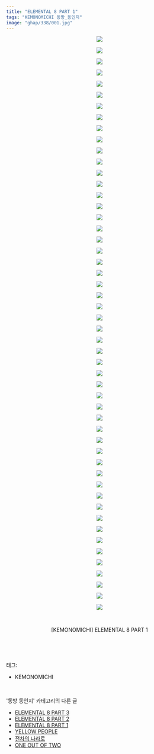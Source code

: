 ```yaml
---
title: "ELEMENTAL 8 PART 1"
tags: "KEMONOMICHI 동방_동인지"
image: "ghap/338/001.jpg"
---
```

<div class="article">
<p style="text-align: center; clear: none; float: none;"><img src="{{ site.nasurl }}/ghap/338/001.jpg"/></p>
<p style="text-align: center; clear: none; float: none;"><img src="{{ site.nasurl }}/ghap/338/002.jpg"/></p>
<p style="text-align: center; clear: none; float: none;"><img src="{{ site.nasurl }}/ghap/338/003.jpg"/></p>
<p style="text-align: center; clear: none; float: none;"><img src="{{ site.nasurl }}/ghap/338/004.jpg"/></p>
<p style="text-align: center; clear: none; float: none;"><img src="{{ site.nasurl }}/ghap/338/005.jpg"/></p>
<p style="text-align: center; clear: none; float: none;"><img src="{{ site.nasurl }}/ghap/338/006.jpg"/></p>
<p style="text-align: center; clear: none; float: none;"><img src="{{ site.nasurl }}/ghap/338/007.jpg"/></p>
<p style="text-align: center; clear: none; float: none;"><img src="{{ site.nasurl }}/ghap/338/008.jpg"/></p>
<p style="text-align: center; clear: none; float: none;"><img src="{{ site.nasurl }}/ghap/338/009.jpg"/></p>
<p style="text-align: center; clear: none; float: none;"><img src="{{ site.nasurl }}/ghap/338/010.jpg"/></p>
<p style="text-align: center; clear: none; float: none;"><img src="{{ site.nasurl }}/ghap/338/011.jpg"/></p>
<p style="text-align: center; clear: none; float: none;"><img src="{{ site.nasurl }}/ghap/338/012.jpg"/></p>
<p style="text-align: center; clear: none; float: none;"><img src="{{ site.nasurl }}/ghap/338/013.jpg"/></p>
<p style="text-align: center; clear: none; float: none;"><img src="{{ site.nasurl }}/ghap/338/014.jpg"/></p>
<p style="text-align: center; clear: none; float: none;"><img src="{{ site.nasurl }}/ghap/338/015.jpg"/></p>
<p style="text-align: center; clear: none; float: none;"><img src="{{ site.nasurl }}/ghap/338/016.jpg"/></p>
<p style="text-align: center; clear: none; float: none;"><img src="{{ site.nasurl }}/ghap/338/017.jpg"/></p>
<p style="text-align: center; clear: none; float: none;"><img src="{{ site.nasurl }}/ghap/338/018.jpg"/></p>
<p style="text-align: center; clear: none; float: none;"><img src="{{ site.nasurl }}/ghap/338/019.jpg"/></p>
<p style="text-align: center; clear: none; float: none;"><img src="{{ site.nasurl }}/ghap/338/020.jpg"/></p>
<p style="text-align: center; clear: none; float: none;"><img src="{{ site.nasurl }}/ghap/338/021.jpg"/></p>
<p style="text-align: center; clear: none; float: none;"><img src="{{ site.nasurl }}/ghap/338/022.jpg"/></p>
<p style="text-align: center; clear: none; float: none;"><img src="{{ site.nasurl }}/ghap/338/023.jpg"/></p>
<p style="text-align: center; clear: none; float: none;"><img src="{{ site.nasurl }}/ghap/338/024.jpg"/></p>
<p style="text-align: center; clear: none; float: none;"><img src="{{ site.nasurl }}/ghap/338/025.jpg"/></p>
<p style="text-align: center; clear: none; float: none;"><img src="{{ site.nasurl }}/ghap/338/026.jpg"/></p>
<p style="text-align: center; clear: none; float: none;"><img src="{{ site.nasurl }}/ghap/338/027.jpg"/></p>
<p style="text-align: center; clear: none; float: none;"><img src="{{ site.nasurl }}/ghap/338/028.jpg"/></p>
<p style="text-align: center; clear: none; float: none;"><img src="{{ site.nasurl }}/ghap/338/029.jpg"/></p>
<p style="text-align: center; clear: none; float: none;"><img src="{{ site.nasurl }}/ghap/338/030.jpg"/></p>
<p style="text-align: center; clear: none; float: none;"><img src="{{ site.nasurl }}/ghap/338/031.jpg"/></p>
<p style="text-align: center; clear: none; float: none;"><img src="{{ site.nasurl }}/ghap/338/032.jpg"/></p>
<p style="text-align: center; clear: none; float: none;"><img src="{{ site.nasurl }}/ghap/338/033.jpg"/></p>
<p style="text-align: center; clear: none; float: none;"><img src="{{ site.nasurl }}/ghap/338/034.jpg"/></p>
<p style="text-align: center; clear: none; float: none;"><img src="{{ site.nasurl }}/ghap/338/035.jpg"/></p>
<p style="text-align: center; clear: none; float: none;"><img src="{{ site.nasurl }}/ghap/338/036.jpg"/></p>
<p style="text-align: center; clear: none; float: none;"><img src="{{ site.nasurl }}/ghap/338/037.jpg"/></p>
<p style="text-align: center; clear: none; float: none;"><img src="{{ site.nasurl }}/ghap/338/038.jpg"/></p>
<p style="text-align: center; clear: none; float: none;"><img src="{{ site.nasurl }}/ghap/338/039.jpg"/></p>
<p style="text-align: center; clear: none; float: none;"><img src="{{ site.nasurl }}/ghap/338/040.jpg"/></p>
<p style="text-align: center; clear: none; float: none;"><img src="{{ site.nasurl }}/ghap/338/041.jpg"/></p>
<p style="text-align: center; clear: none; float: none;"><img src="{{ site.nasurl }}/ghap/338/042.jpg"/></p>
<p style="text-align: center; clear: none; float: none;"><img src="{{ site.nasurl }}/ghap/338/043.jpg"/></p>
<p style="text-align: center; clear: none; float: none;"><img src="{{ site.nasurl }}/ghap/338/044.jpg"/></p>
<p style="text-align: center; clear: none; float: none;"><img src="{{ site.nasurl }}/ghap/338/045.jpg"/></p>
<p style="text-align: center; clear: none; float: none;"><img src="{{ site.nasurl }}/ghap/338/046.jpg"/></p>
<p style="text-align: center; clear: none; float: none;"><img src="{{ site.nasurl }}/ghap/338/047.jpg"/></p>
<p style="text-align: center; clear: none; float: none;"><img src="{{ site.nasurl }}/ghap/338/048.jpg"/></p>
<p style="text-align: center; clear: none; float: none;"><img src="{{ site.nasurl }}/ghap/338/049.jpg"/></p>
<p style="text-align: center; clear: none; float: none;"><img src="{{ site.nasurl }}/ghap/338/050.jpg"/></p>
<p style="text-align: center; clear: none; float: none;"><img src="{{ site.nasurl }}/ghap/338/051.jpg"/></p>
<p style="text-align: center; clear: none; float: none;"><img src="{{ site.nasurl }}/ghap/338/052.jpg"/></p>
<p style="text-align: center; clear: none; float: none;"><br/></p>
<p style="text-align: center; clear: none; float: none;">[KEMONOMICHI] ELEMENTAL 8 PART 1</p>
<p><br/></p>
</div><br/>
<div class="tagTrail">
<p>태그: </p>
<ul>
<li>KEMONOMICHI</li>
</ul>
</div><br/>
<div class="another">
<p>'동방 동인지' 카테고리의 다른 글</p>
<ul>
<li><a href="/2016-06-20-ghap_340">ELEMENTAL 8 PART 3</a></li>
<li><a href="/2016-06-20-ghap_339">ELEMENTAL 8 PART 2</a></li>
<li><a href="/2016-06-20-ghap_338">ELEMENTAL 8 PART 1</a></li>
<li><a href="/2016-06-20-ghap_337">YELLOW PEOPLE</a></li>
<li><a href="/2016-06-20-ghap_336">전차의 나라로</a></li>
<li><a href="/2016-06-20-ghap_335">ONE OUT OF TWO</a></li>
</ul>
</div><br/>
<div class="cb_module cb_fluid">
<div class="cb_wrt cb_profile">
</div><!-- commentList close -->
</div><br/>
